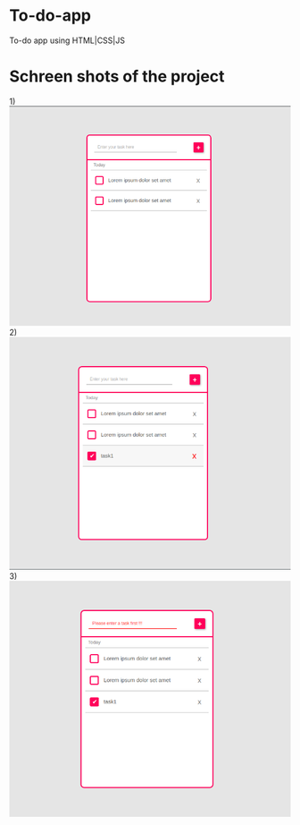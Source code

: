 # To-do-app
To-do app using HTML|CSS|JS

# Schreen shots of the project
1)![Screenshot](to-do-app_1.png)
2)![Screenshot](to-do-app_2.png)
3)![Screenshot](to-do-app_3.png)


